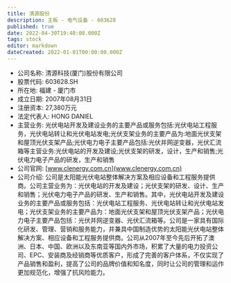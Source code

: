 ```yaml
---
title: 清源股份
description: 主板 - 电气设备 - 603628
published: true
date: 2022-04-30T19:40:08.000Z
tags: stock
editor: markdown
dateCreated: 2022-01-01T00:00:00.000Z
---
```


- 公司名称: 清源科技(厦门)股份有限公司
- 股票代码: 603628.SH
- 所在地: 福建 - 厦门市
- 成立日期: 2007年08月31日
- 注册资本: 27,380万元
- 法定代表人: HONG DANIEL
- 主营业务: 光伏电站开发及建设业务的主要产品或服务包括:光伏电站工程服务，光伏电站转让和光伏电站发电;光伏支架业务的主要产品为:地面光伏支架和屋顶光伏支架产品;光伏电力电子主要产品包括:光伏并网逆变器，光伏汇流箱等主营业务:光伏电站的开发及建设;光伏支架的研发，设计，生产和销售;光伏电力电子产品的研发，生产和销售
- 公司官网: [www.clenergy.com.cn](www.clenergy.com.cn)
- 公司介绍: 公司是太阳能光伏电站整体解决方案及相应设备和工程服务提供商。公司主营业务为：光伏电站的开发及建设；光伏支架的研发、设计、生产和销售；光伏电力电子产品的研发、生产和销售。其中，光伏电站开发及建设业务的主要产品或服务包括：光伏电站工程服务、光伏电站转让和光伏电站发电；光伏支架业务的主要产品为：地面光伏支架和屋顶光伏支架产品；光伏电力电子主要产品包括：光伏并网逆变器、光伏汇流箱等。公司是一家具有国际化研发、管理、营销和服务能力，并兼具中国制造优势的太阳能光伏电站整体解决方案、相应设备和工程服务提供商。公司从2007年至今先后开拓了澳洲、日本、中国、欧洲以及东南亚等国内外市场，积累了大量的电力投资公司、EPC、安装商及经销商等优质客户，形成了完善的客户体系，不仅实现了产品销售和盈利，提高了公司的品牌价值和知名度，同时让公司的管理和运作更加规范化，增强了抗风险能力。


